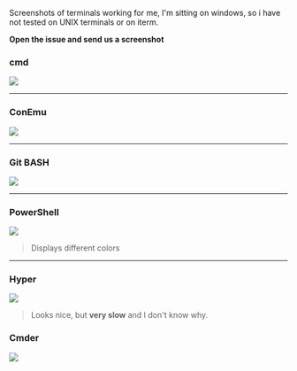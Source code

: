 Screenshots of terminals working for me, I'm sitting on windows, so i have not tested on UNIX terminals or on iterm.

**Open the issue and send us a screenshot**

### cmd

![](https://res.cloudinary.com/dmtrk3yns/image/upload/q_auto:best/v1539850979/tygit_terminal_support/ice_screenshot_20181017-185504.jpg)

---

### ConEmu

![](https://res.cloudinary.com/dmtrk3yns/image/upload/q_auto:best/v1539850963/tygit_terminal_support/ice_screenshot_20181017-190716.jpg)

---

### Git BASH

![](https://res.cloudinary.com/dmtrk3yns/image/upload/q_auto:best/v1539850963/tygit_terminal_support/ice_screenshot_20181017-190411.jpg)

---

### PowerShell

![](https://res.cloudinary.com/dmtrk3yns/image/upload/q_auto:best/v1539850964/tygit_terminal_support/ice_screenshot_20181017-191244.jpg)
> Displays different colors

---

### Hyper

![](https://res.cloudinary.com/dmtrk3yns/image/upload/q_auto:best/v1539850965/tygit_terminal_support/ice_screenshot_20181017-191917.jpg)

> Looks nice, but **very slow** and I don't know why.

### Cmder

![](https://res.cloudinary.com/dmtrk3yns/image/upload/q_auto:best/v1539851866/ice_screenshot_20181018-123319_cmder_bfwhi7.jpg)
